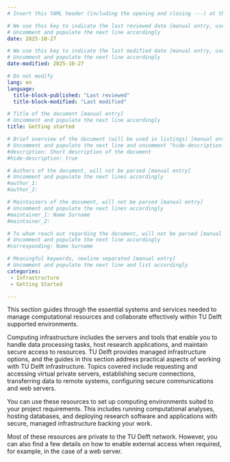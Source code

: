 ```yaml
---
# Insert this YAML header (including the opening and closing ---) at the beginning of the document and fill it out accordingly

# We use this key to indicate the last reviewed date [manual entry, use YYYY-MM-DD]
# Uncomment and populate the next line accordingly
date: 2025-10-27

# We use this key to indicate the last modified date [manual entry, use YYYY-MM-DD]
# Uncomment and populate the next line accordingly
date-modified: 2025-10-27

# Do not modify
lang: en
language: 
  title-block-published: "Last reviewed"
  title-block-modified: "Last modified"

# Title of the document [manual entry]
# Uncomment and populate the next line accordingly
title: Getting started

# Brief overview of the document (will be used in listings) [manual entry]
# Uncomment and populate the next line and uncomment "hide-description: true".
#description: Short description of the document
#hide-description: true

# Authors of the document, will not be parsed [manual entry]
# Uncomment and populate the next lines accordingly
#author_1: 
#author_2: 

# Maintainers of the document, will not be parsed [manual entry]
# Uncomment and populate the next lines accordingly
#maintainer_1: Name Surname
#maintainer_2:

# To whom reach out regarding the document, will not be parsed [manual entry]
# Uncomment and populate the next line accordingly
#corresponding: Name Surname

# Meaningful keywords, newline separated [manual entry]
# Uncomment and populate the next line and list accordingly
categories: 
 - Infrastructure
 - Getting Started

---
```


This section guides through the essential systems and services needed to manage computational resources and collaborate effectively within TU Delft supported environments.

Computing infrastructure includes the servers and tools that enable you to handle data processing tasks, host research applications, and maintain secure access to resources. TU Delft provides managed infrastructure options, and the guides in this section address practical aspects of working with TU Delft infrastructure. Topics covered include requesting and accessing virtual private servers, establishing secure connections, transferring data to remote systems, configuring secure communications and web servers.

You can use these resources to set up computing environments suited to your project requirements. This includes running computational analyses, hosting databases, and deploying research software and applications with secure, managed infrastructure backing your work.

Most of these resources are private to the TU Delft network. However, you can also find a few details on how to enable external access when required, for example, in the case of a web server.
